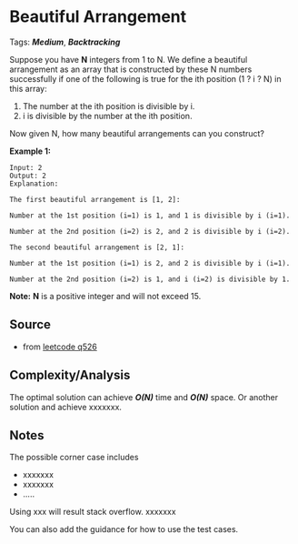 [comment]: <> (This is a comment, it will not be included. For every question commit to the repository, you should put this readme file in the question/problem folder as a readme file, rename it to README.md)

# Beautiful Arrangement
Tags: ___Medium___, ___Backtracking___

Suppose you have __N__ integers from 1 to N. We define a beautiful arrangement as an array that is constructed by these N numbers successfully if one of the following is true for the ith position (1 ? i ? N) in this array:
1. The number at the ith position is divisible by i.
2. i is divisible by the number at the ith position.

Now given N, how many beautiful arrangements can you construct?

__Example 1:__
```
Input: 2
Output: 2
Explanation:

The first beautiful arrangement is [1, 2]:

Number at the 1st position (i=1) is 1, and 1 is divisible by i (i=1).

Number at the 2nd position (i=2) is 2, and 2 is divisible by i (i=2).

The second beautiful arrangement is [2, 1]:

Number at the 1st position (i=1) is 2, and 2 is divisible by i (i=1).

Number at the 2nd position (i=2) is 1, and i (i=2) is divisible by 1.
```

__Note:__
__N__ is a positive integer and will not exceed 15.


## Source
* from [leetcode q526](https://leetcode.com/problems/beautiful-arrangement)

## Complexity/Analysis
The optimal solution can achieve ___O(N)___ time and ___O(N)___ space. Or another solution and achieve xxxxxxx.

## Notes
The possible corner case includes
* xxxxxxx
* xxxxxxx
* .....

Using xxx will result stack overflow. xxxxxxx

You can also add the guidance for how to use the test cases.
